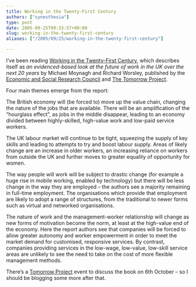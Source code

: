 ```yaml
---
title: Working in the Twenty-First Century
authors: ["synesthesia"]
type: post
date: 2005-09-25T09:33:57+00:00
slug: working-in-the-twenty-first-century 
aliases: ["/2005/09/25/working-in-the-twenty-first-century"]

---
```

I&#8217;ve been reading [Working in the Twenty-First Century][1], which describes itself as  <cite title="Working in the Twenty-First Century">an evidenced-based look at the future of work in the UK over the next 20 years</cite> by Michael Moynagh and Richard Worsley, published by the [Economic and Social Research Council][2] and [The Tomorrow Project][3].

Four main themes emerge from the report:

The British economy will (be forced to) move up the value chain, changing the nature of the jobs that are available. There will be an amplification of the &#8220;hourglass effect&#8221;, as jobs in the middle disappear, leading to an economy divided between highly-skilled, high-value work and low-paid service workers.

The UK labour market will continue to be tight, squeezing the supply of key skills and leading to attempts to try and boost labour supply. Areas of likely change are an increase in older workers, an increasing reliance on workers from outside the UK and further moves to greater equality of opportunity for women.

The way people will work will be subject to drastic change (for example a huge rise in mobile working, enabled by technology) but there will be less change in the way they are employed &#8211; the authors see a majority remaining in full-time employment. The organisations which provide that employment are likely to adopt a range of structures, from the traditional to newer forms such as virtual and networked organisations.

The nature of work and the management-worker relationship will change as new forms of motivation become the norm, at least at the high-value end of the economy. Here the report authors see that companies will be forced to allow greater autonomy and worker empowerment in order to meet the market demand for customised, responsive services. By contrast, companies providing services in the low-wage, low-value, low-skill service areas are unlikely to see the need to take on the cost of more flexible management methods.

There&#8217;s a [Tomorrow Project][3] event to discuss the book on 6th October &#8211; so I should be blogging some more after that.

 [1]: https://www.tomorrowproject.net/twentyfirst_century.html
 [2]: https://www.esrc.ac.uk
 [3]: https://www.tomorrowproject.net/
